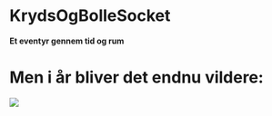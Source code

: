 # KrydsOgBolleSocket  
**Et eventyr gennem tid og rum**
# Men i år bliver det endnu vildere:
![](https://i.ytimg.com/vi/PJDiYiDXpE4/maxresdefault.jpg)
